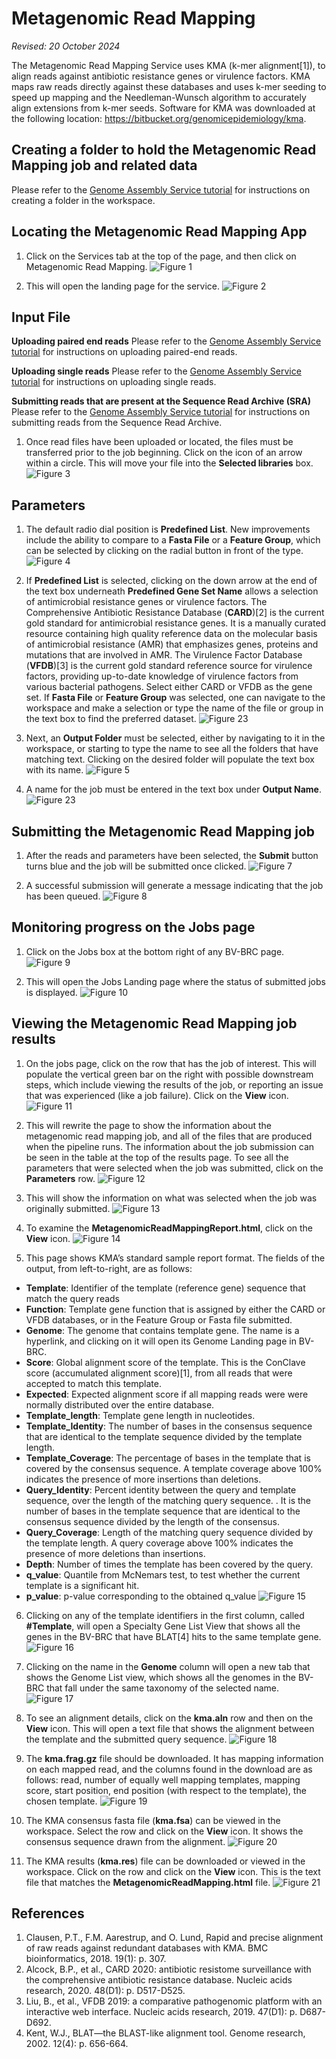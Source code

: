 # Metagenomic Read Mapping

*Revised: 20 October 2024*

The Metagenomic Read Mapping Service uses KMA (k-mer alignment[1]), to align reads against antibiotic resistance genes or virulence factors. KMA maps raw reads directly against these databases and uses k-mer seeding to speed up mapping and the Needleman-Wunsch algorithm to accurately align extensions from k-mer seeds. Software for KMA was downloaded at the following location: https://bitbucket.org/genomicepidemiology/kma.

## Creating a folder to hold the Metagenomic Read Mapping job and related data

Please refer to the [Genome Assembly Service tutorial](/tutorial/genome_assembly/assembly) for instructions on creating a folder in the workspace.

## Locating the Metagenomic Read Mapping App

1.	Click on the Services tab at the top of the page, and then click on Metagenomic Read Mapping. 
![Figure 1](./images/Figure_1_Service-tab-MRM.png "Figure 1")

2.	This will open the landing page for the service. 
![Figure 2](./images/Figure_2_MRM-landing-page.png "Figure 2")

## Input File

**Uploading paired end reads**
Please refer to the [Genome Assembly Service tutorial](/tutorial/genome_assembly/assembly) for instructions on uploading paired-end reads. 

**Uploading single reads**
Please refer to the [Genome Assembly Service tutorial](/tutorial/genome_assembly/assembly) for instructions on uploading single reads. 

**Submitting reads that are present at the Sequence Read Archive (SRA)**
Please refer to the [Genome Assembly Service tutorial](/tutorial/genome_assembly/assembly) for instructions on submitting reads from the Sequence Read Archive. 

1.	Once read files have been uploaded or located, the files must be transferred prior to the job beginning.  Click on the icon of an arrow within a circle. This will move your file into the **Selected libraries** box. 
![Figure 3](./images/Figure_3-Move-to-Selected.png "Figure 3")

## Parameters

1.	The default radio dial position is **Predefined List**.  New improvements include the ability to compare to a **Fasta File** or a **Feature Group**, which can be selected by clicking on the radial button in front of the type.
![Figure 4](./images/Figure_4-Gene_Set_Type.png "Figure 4")


2.	If **Predefined List** is selected, clicking on the down arrow at the end of the text box underneath **Predefined Gene Set Name** allows a selection of  antimicrobial resistance genes or virulence factors.  The Comprehensive Antibiotic Resistance Database (**CARD**)[2] is the current gold standard for antimicrobial resistance genes. It is a manually curated resource containing high quality reference data on the molecular basis of antimicrobial resistance (AMR) that emphasizes genes, proteins and mutations that are involved in AMR. The Virulence Factor Database (**VFDB**)[3] is the current gold standard reference source for virulence factors, providing up-to-date knowledge of virulence factors from various bacterial pathogens. Select either CARD or VFDB as the gene set. If **Fasta File** or **Feature Group** was selected, one can navigate to the workspace and make a selection or type the name of the file or group in the text box to find the preferred dataset.
![Figure 23](./images/Figure_5-Gene_Set-4.png "Figure 23")

3.	Next, an **Output Folder** must be selected, either by navigating to it in the workspace, or starting to type the name to see  all the folders that have matching text. Clicking on the desired folder will populate the text box with its name.
![Figure 5](./images/Picture5.png "Figure 5")
  
4.	A name for the job must be entered in the text box under **Output Name**. 
![Figure 23](./images/Figure_7-Job_name.png "Figure 23")

## Submitting the Metagenomic Read Mapping job

1.	After the reads and parameters have been selected, the **Submit** button turns blue and the job will be submitted once clicked. 
![Figure 7](./images/Figure_8-Submit.png "Figure 7")

2.	A successful submission will generate a message indicating that the job has been queued. 
![Figure 8](./images/Picture8.png "Figure 8")

## Monitoring progress on the Jobs page

1.	Click on the Jobs box at the bottom right of any BV-BRC page. 
![Figure 9](./images/Picture9.png "Figure 9")

2.	This will open the Jobs Landing page where the status of submitted jobs is displayed. 
![Figure 10](./images/Picture10.png "Figure 10")

## Viewing the Metagenomic Read Mapping job results

1.	On the jobs page, click on the row that has the job of interest.  This will populate the vertical green bar on the right with possible downstream steps, which include viewing the results of the job, or reporting an issue that was experienced (like a job failure).  Click on the **View** icon. 
![Figure 11](./images/Picture11.png "Figure 11")

2.	This will rewrite the page to show the information about the metagenomic read mapping job, and all of the files that are produced when the pipeline runs.  The information about the job submission can be seen in the table at the top of the results page.  To see all the parameters that were selected when the job was submitted, click on the **Parameters** row. 
![Figure 12](./images/Picture12.png "Figure 12")

3.	This will show the information on what was selected when the job was originally submitted. 
![Figure 13](./images/Picture13.png "Figure 13")

4.	To examine the **MetagenomicReadMappingReport.html**, click on the **View** icon. 
![Figure 14](./images/Picture14.png "Figure 14")

5.	This page shows KMA’s standard sample report format. The fields of the output, from left-to-right, are as follows:
   * **Template**: Identifier of the template (reference gene) sequence that match the query reads
   * **Function**: Template gene function that is assigned by either the CARD or VFDB databases, or in the Feature Group or Fasta file submitted.
   * **Genome**: The genome that contains template gene.  The name is a hyperlink, and clicking on it will open its Genome Landing page in BV-BRC.
   * **Score**: Global alignment score of the template.  This is the ConClave score (accumulated alignment score)[1], from all reads that were accepted to match this template.
   * **Expected**: Expected alignment score if all mapping reads were were normally distributed over the entire database.
   * **Template_length**: Template gene length in nucleotides.
   * **Template_Identity**: The number of bases in the consensus sequence that are identical to the template sequence divided by the template length.
   * **Template_Coverage**: The percentage of bases in the template that is covered by the consensus sequence. A template coverage above 100% indicates the presence of more insertions than deletions.
   * **Query_Identity**: Percent identity between the query and template sequence, over the length of the matching query sequence. .  It is the number of bases in the template sequence that are identical to the consensus sequence divided by the length of the consensus.
   * **Query_Coverage**: Length of the matching query sequence divided by the template length. A query coverage above 100% indicates the presence of more deletions than insertions.
   * **Depth**: Number of times the template has been covered by the query.
   * **q_value**: Quantile from McNemars test, to test whether the current template is a significant hit.
   * **p_value**: p-value corresponding to the obtained q_value 
![Figure 15](./images/Picture15.png "Figure 15")

6.	Clicking on any of the template identifiers in the first column, called **#Template**, will open a Specialty Gene List View that shows all the genes in the BV-BRC that have BLAT[4] hits to the same template gene. 
![Figure 16](./images/Picture16.png "Figure 16")

7.	Clicking on the name in the **Genome** column will open a new tab that shows the Genome List view, which shows all the genomes in the BV-BRC that fall under the same taxonomy of the selected name. 
![Figure 17](./images/Picture17.png "Figure 17")

8.	To see an alignment details, click on the **kma.aln** row and then on the **View** icon.  This will open a text file that shows the alignment between the template and the submitted query sequence. 
![Figure 18](./images/Picture18.png "Figure 18")

9.	The **kma.frag.gz** file should be downloaded. It has mapping information on each mapped read, and the columns found in the download are as follows: read, number of equally well mapping templates, mapping score, start position, end position (with respect to the template), the chosen template. 
![Figure 19](./images/Picture19.png "Figure 19")

10.	The KMA consensus fasta file (**kma.fsa**) can be viewed in the workspace. Select the row and click on the **View** icon.  It shows the consensus sequence drawn from the alignment. 
![Figure 20](./images/Picture20.png "Figure 20")

11.	The KMA results (**kma.res**) file can be downloaded or viewed in the workspace. Click on the row and click on the **View** icon.  This is the text file that matches the **MetagenomicReadMapping.html** file. 
![Figure 21](./images/Picture21.png "Figure 21")

## References 

1.	Clausen, P.T., F.M. Aarestrup, and O. Lund, Rapid and precise alignment of raw reads against redundant databases with KMA. BMC bioinformatics, 2018. 19(1): p. 307.
2.	Alcock, B.P., et al., CARD 2020: antibiotic resistome surveillance with the comprehensive antibiotic resistance database. Nucleic acids research, 2020. 48(D1): p. D517-D525.
3.	Liu, B., et al., VFDB 2019: a comparative pathogenomic platform with an interactive web interface. Nucleic acids research, 2019. 47(D1): p. D687-D692.
4.	Kent, W.J., BLAT—the BLAST-like alignment tool. Genome research, 2002. 12(4): p. 656-664.
